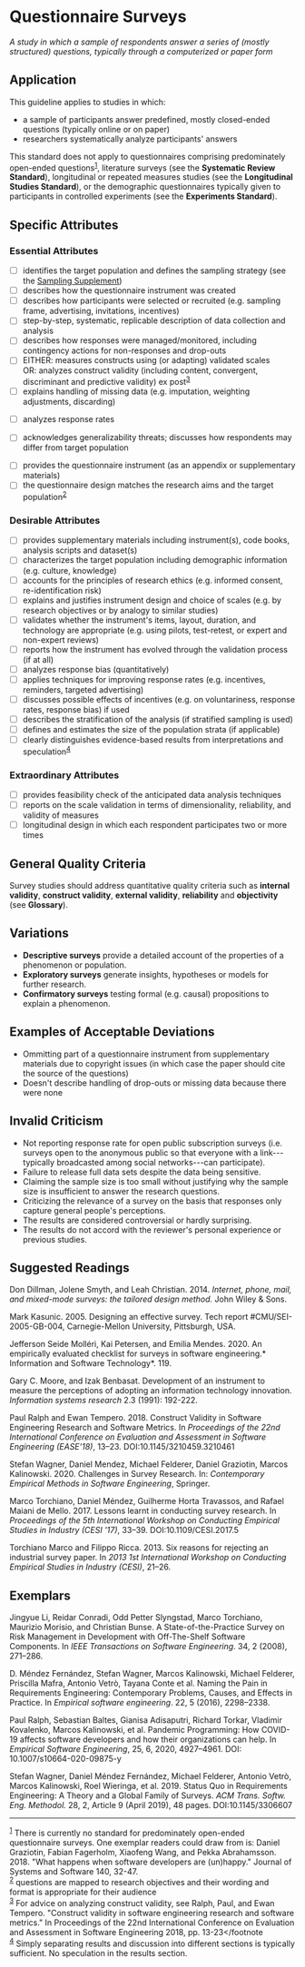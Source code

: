 # Questionnaire Surveys 
<standard name="Questionnaire Surveys">

*A study in which a sample of respondents answer a series of (mostly structured) questions,
typically through a computerized or paper form*

## Application

This guideline applies to studies in which:

-   a sample of participants answer predefined, mostly closed-ended
    questions (typically online or on paper)
-   researchers systematically analyze participants' answers

This standard does not apply to questionnaires comprising predominately
open-ended questions<sup>[1](#myfootnote1)</sup>, literature surveys (see the **Systematic
Review Standard**), longitudinal or repeated measures studies (see the
**Longitudinal Studies Standard**), or the demographic questionnaires
typically given to participants in controlled experiments (see the
**Experiments Standard**).

## Specific Attributes 

### Essential Attributes 
<checklist name="Essential">

<intro>

<method>

- [ ]	identifies the target population and defines the sampling strategy (see the [Sampling Supplement](https://github.com/acmsigsoft/EmpiricalStandards/blob/master/Supplements/Sampling.md))
- [ ]	describes how the questionnaire instrument was created
- [ ]	describes how participants were selected or recruited (e.g. sampling frame, advertising, invitations, incentives)
- [ ]	step-by-step, systematic, replicable description of data collection and analysis
- [ ]	describes how responses were managed/monitored, including contingency actions for non-responses and drop-outs
- [ ]	EITHER: measures constructs using (or adapting) validated scales    
	 OR: analyzes construct validity (including content, convergent, discriminant and predictive validity) ex post<sup>[3](#myfootnote3)</sup>
- [ ]	explains handling of missing data (e.g. imputation, weighting adjustments, discarding)

<results>

- [ ]	analyzes response rates

<discussion>

- [ ]	acknowledges generalizability threats; discusses how respondents may differ from target population

<other>	
	
- [ ]	provides the questionnaire instrument (as an appendix or supplementary materials) 	
- [ ]	the questionnaire design matches the research aims and the target population<sup>[2](#myfootnote2)</sup>
	
</checklist>
     
### Desirable Attributes 	
<checklist name="Desirable">

- [ ]	provides supplementary materials including instrument(s), code books, analysis scripts and dataset(s)
- [ ]	characterizes the target population including demographic information (e.g. culture, knowledge)
- [ ]	accounts for the principles of research ethics (e.g. informed consent, re-identification risk)
- [ ]	explains and justifies instrument design and choice of scales (e.g. by research objectives or by analogy to similar studies)
- [ ]	validates whether the instrument's items, layout, duration, and technology are appropriate (e.g. using pilots, test-retest, or expert and non-expert reviews)
- [ ]	reports how the instrument has evolved through the validation process (if at all)
- [ ]	analyzes response bias (quantitatively)
- [ ]	applies techniques for improving response rates (e.g. incentives, reminders, targeted advertising)
- [ ]	discusses possible effects of incentives (e.g. on voluntariness, response rates, response bias) if used
- [ ]	describes the stratification of the analysis (if stratified sampling is used)
- [ ]	defines and estimates the size of the population strata (if applicable)
- [ ]	clearly distinguishes evidence-based results from interpretations and speculation<sup>[4](#myfootnote4)</sup>
 </checklist>
     
### Extraordinary Attributes 	
<checklist name="Extraordinary">

- [ ]	provides feasibility check of the anticipated data analysis techniques
- [ ]	reports on the scale validation in terms of dimensionality, reliability, and validity of measures
- [ ]   longitudinal design in which each respondent participates two or more times	
</checklist>

## General Quality Criteria 

Survey studies should address quantitative quality criteria such
as **internal validity**, **construct validity**, **external validity**,
**reliability** and **objectivity** (see **Glossary**).

## Variations 

-   **Descriptive surveys** provide a detailed account of the properties
    of a phenomenon or population.
-   **Exploratory surveys** generate insights, hypotheses or models for
    further research.
-   **Confirmatory surveys** testing formal (e.g. causal) propositions
    to explain a phenomenon.

## Examples of Acceptable Deviations
- Ommitting part of a questionnaire instrument from supplementary materials due to copyright issues (in which case the paper should cite the source of the questions)
- Doesn't describe handling of drop-outs or missing data because there were none

## Invalid Criticism 

-   Not reporting response rate for open public subscription surveys
    (i.e. surveys open to the anonymous public so that everyone with a
    link---typically broadcasted among social networks---can
    participate).
-   Failure to release full data sets despite the data being sensitive.
-   Claiming the sample size is too small without justifying why the
    sample size is insufficient to answer the research questions.
-   Criticizing the relevance of a survey on the basis that responses
    only capture general people's perceptions.
-   The results are considered controversial or hardly surprising.
-   The results do not accord with the reviewer's personal experience or
    previous studies.

## Suggested Readings 

Don Dillman, Jolene Smyth, and Leah Christian. 2014. *Internet, phone,
mail, and mixed-mode surveys: the tailored design method.* John Wiley &
Sons.

Mark Kasunic. 2005. Designing an effective survey. Tech report
\#CMU/SEI-2005-GB-004, Carnegie-Mellon University, Pittsburgh, USA.

Jefferson Seide Molléri, Kai Petersen, and Emilia Mendes. 2020. An
empirically evaluated checklist for surveys in software engineering.*
Information and Software Technology*. 119.
	
Gary C. Moore, and Izak Benbasat. Development of an instrument to measure the perceptions of adopting an information technology innovation. *Information systems research* 2.3 (1991): 192-222.	

Paul Ralph and Ewan Tempero. 2018. Construct Validity in Software
Engineering Research and Software Metrics. In *Proceedings of the 22nd
International Conference on Evaluation and Assessment in Software
Engineering (EASE'18)*, 13–23. DOI:10.1145/3210459.3210461

Stefan Wagner, Daniel Mendez, Michael Felderer, Daniel Graziotin, Marcos
Kalinowski. 2020. Challenges in Survey Research. In: _Contemporary Empirical
Methods in Software Engineering_, Springer.
		
Marco Torchiano, Daniel Méndez, Guilherme Horta Travassos, and Rafael
Maiani de Mello. 2017. Lessons learnt in conducting survey research. In
*Proceedings of the 5th International Workshop on Conducting Empirical
Studies in Industry (CESI '17)*, 33–39. DOI:10.1109/CESI.2017.5

Torchiano Marco and Filippo Ricca. 2013. Six reasons for rejecting an
industrial survey paper. In *2013 1st International Workshop on
Conducting Empirical Studies in Industry (CESI)*, 21–26.

## Exemplars 

Jingyue Li, Reidar Conradi, Odd Petter Slyngstad, Marco Torchiano,
Maurizio Morisio, and Christian Bunse. A State-of-the-Practice Survey on
Risk Management in Development with Off-The-Shelf Software Components.
In *IEEE Transactions on Software Engineering*. 34, 2 (2008), 271–286.

D. Méndez Fernández, Stefan Wagner, Marcos Kalinowski, Michael Felderer,
Priscilla Mafra, Antonio Vetrò, Tayana Conte et al. Naming the Pain in
Requirements Engineering: Contemporary Problems, Causes, and Effects in
Practice. In *Empirical software engineering*. 22, 5 (2016), 2298–2338.

Paul Ralph, Sebastian Baltes, Gianisa Adisaputri, Richard Torkar,
Vladimir Kovalenko, Marcos Kalinowski, et al. Pandemic Programming: How
COVID-19 affects software developers and how their organizations can
help. In *Empirical Software Engineering*, 25, 6, 2020, 4927–4961. DOI:
10.1007/s10664-020-09875-y

Stefan Wagner, Daniel Méndez Fernández, Michael Felderer, Antonio Vetrò,
Marcos Kalinowski, Roel Wieringa, et al. 2019. Status Quo in
Requirements Engineering: A Theory and a Global Family of Surveys. *ACM
Trans. Softw. Eng. Methodol.* 28, 2, Article 9 (April 2019), 48 pages.
DOI:10.1145/3306607

---
<footnote><sup>[1](#myfootnote1)</sup> There is currently no standard for predominately open-ended questionnaire surveys. One exemplar readers could draw from is: Daniel Graziotin, Fabian Fagerholm, Xiaofeng Wang, and Pekka Abrahamsson. 2018. "What happens when software developers are (un)happy." Journal of Systems and Software 140, 32-47.</footnote><br>
<footnote><sup>[2](#myfootnote2)</sup> questions are mapped to research objectives and their wording and format is appropriate for their audience</footnote><br>
<footnote><sup>[3](#myfootnote3)</sup> For advice on analyzing construct validity, see Ralph, Paul, and Ewan Tempero. "Construct validity in software engineering research and software metrics." In Proceedings of the 22nd International Conference on Evaluation and Assessment in Software Engineering 2018, pp. 13-23</footnote <br>
<footnote><sup>[4](#myfootnote4)</sup> Simply separating results and discussion into different sections is typically sufficient. No speculation in the results section.</footnote><br>
</standard>
